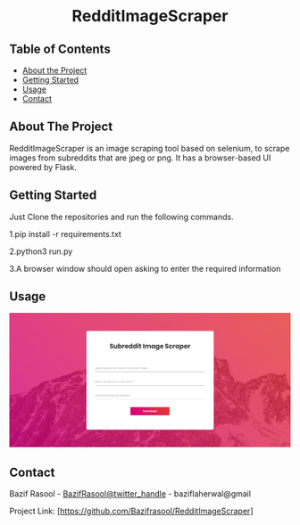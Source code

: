 

<!-- PROJECT LOGO -->
<br />


  <h1 align="center">RedditImageScraper</h1>

 



<!-- TABLE OF CONTENTS -->
## Table of Contents

* [About the Project](#about-the-project)
* [Getting Started](#getting-started)
* [Usage](#usage)
* [Contact](#contact)



<!-- ABOUT THE PROJECT -->
## About The Project



RedditImageScraper
is an image scraping tool based on selenium, to scrape images from subreddits that are jpeg or png.
It has a browser-based UI powered by Flask.




<!-- GETTING STARTED -->
## Getting Started

Just Clone the repositories and run the following commands. 

1.pip install -r requirements.txt

2.python3 run.py 

3.A browser window should open asking to enter the required information


<!-- USAGE EXAMPLES -->
## Usage
![Product Name Screen Shot][product-screenshot]


<!-- CONTACT -->
## Contact

Bazif Rasool - [BazifRasool@twitter_handle](https://twitter.com/twitter_handle) - baziflaherwal@gmail

Project Link: [https://github.com/Bazifrasool/RedditImageScraper]

[product-screenshot]: static/Capture.PNG

